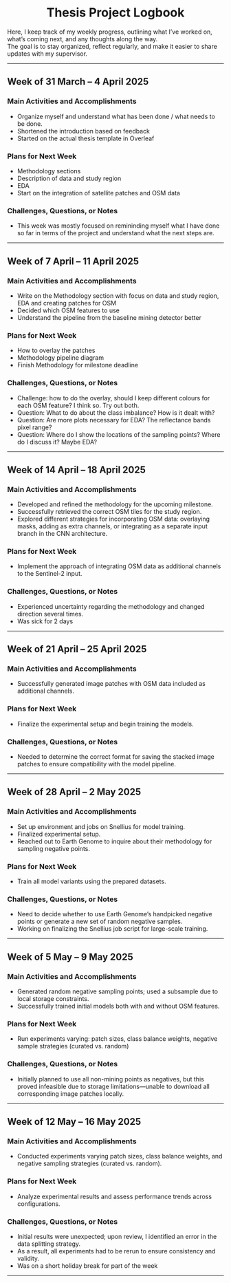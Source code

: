 <p align="center">
  <h1 align="center">Thesis Project Logbook</h1>
</p>

Here, I keep track of my weekly progress, outlining what I’ve worked on, what’s coming next, and any thoughts along the way.  
The goal is to stay organized, reflect regularly, and make it easier to share updates with my supervisor.

---


## Week of 31 March – 4 April 2025

### Main Activities and Accomplishments
- Organize myself and understand what has been done / what needs to be done.
- Shortened the introduction based on feedback
- Started on the actual thesis template in Overleaf

### Plans for Next Week
- Methodology sections
- Description of data and study region
- EDA
- Start on the integration of satellite patches and OSM data

### Challenges, Questions, or Notes
- This week was mostly focused on remininding myself what I have done so far in terms of the project and understand what the next steps are.
---


## Week of 7 April – 11 April 2025

### Main Activities and Accomplishments
- Write on the Methodology section with focus on data and study region, EDA and creating patches for OSM
- Decided which OSM features to use
- Understand the pipeline from the baseline mining detector better

### Plans for Next Week
- How to overlay the patches
- Methodology pipeline diagram
- Finish Methodology for milestone deadline

### Challenges, Questions, or Notes
- Challenge: how to do the overlay, should I keep different colours for each OSM feature? I think so. Try out both.
- Question: What to do about the class imbalance? How is it dealt with?
- Question: Are more plots necessary for EDA? The reflectance bands pixel range?
- Question: Where do I show the locations of the sampling points? Where do I discuss it? Maybe EDA? 
---


## Week of 14 April – 18 April 2025

### Main Activities and Accomplishments
- Developed and refined the methodology for the upcoming milestone.
- Successfully retrieved the correct OSM tiles for the study region.
- Explored different strategies for incorporating OSM data: overlaying masks, adding as extra channels, or integrating as a separate input branch in the CNN architecture.

### Plans for Next Week
- Implement the approach of integrating OSM data as additional channels to the Sentinel-2 input.

### Challenges, Questions, or Notes
- Experienced uncertainty regarding the methodology and changed direction several times.
- Was sick for 2 days
---


## Week of 21 April – 25 April 2025

### Main Activities and Accomplishments
- Successfully generated image patches with OSM data included as additional channels.

### Plans for Next Week
- Finalize the experimental setup and begin training the models.


### Challenges, Questions, or Notes
- Needed to determine the correct format for saving the stacked image patches to ensure compatibility with the model pipeline.
---


## Week of 28 April – 2 May 2025

### Main Activities and Accomplishments
- Set up environment and jobs on Snellius for model training.
- Finalized experimental setup.
- Reached out to Earth Genome to inquire about their methodology for sampling negative points.

### Plans for Next Week
- Train all model variants using the prepared datasets.

### Challenges, Questions, or Notes
- Need to decide whether to use Earth Genome’s handpicked negative points or generate a new set of random negative samples.
- Working on finalizing the Snellius job script for large-scale training.
---


## Week of 5 May – 9 May 2025

### Main Activities and Accomplishments
- Generated random negative sampling points; used a subsample due to local storage constraints.
- Successfully trained initial models both with and without OSM features.

### Plans for Next Week
- Run experiments varying: patch sizes, class balance weights, negative sample strategies (curated vs. random)

### Challenges, Questions, or Notes
- Initially planned to use all non-mining points as negatives, but this proved infeasible due to storage limitations—unable to download all corresponding image patches locally.
---


## Week of 12 May – 16 May 2025

### Main Activities and Accomplishments
- Conducted experiments varying patch sizes, class balance weights, and negative sampling strategies (curated vs. random).

### Plans for Next Week
- Analyze experimental results and assess performance trends across configurations.

### Challenges, Questions, or Notes
- Initial results were unexpected; upon review, I identified an error in the data splitting strategy.
- As a result, all experiments had to be rerun to ensure consistency and validity.
- Was on a short holiday break for part of the week
---


